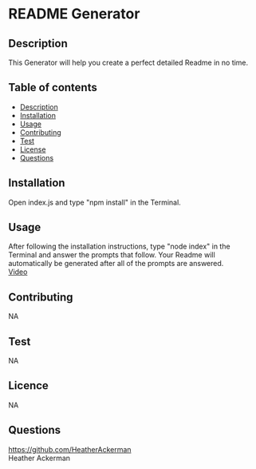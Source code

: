 # README Generator

  ## Description 
  This Generator will help you create a perfect detailed Readme in no time. 

  ## Table of contents
  - [Description](#Description)
  - [Installation](#Installation)
  - [Usage](#Usage)
  - [Contributing](#Contributing)
  - [Test](#Test)
  - [License](#License)
  - [Questions](#Questions) 

  ## Installation
  Open index.js and type "npm install" in the Terminal.

  ## Usage
 After following the installation instructions, type "node index" in the Terminal and answer the prompts that follow. Your Readme will automatically be generated after all of the prompts are answered.</br> 
 <a href="https://drive.google.com/file/d/192jie3r7vVWAmVrj6WhlyWWgnoxVaudp/view">Video</a>

  ## Contributing
  NA

  ## Test
  NA

  
  ## Licence
  NA

  ## Questions
  https://github.com/HeatherAckerman<br>
  Heather Ackerman<br>
  